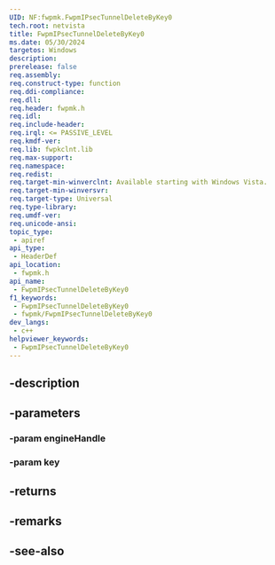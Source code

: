 ```yaml
---
UID: NF:fwpmk.FwpmIPsecTunnelDeleteByKey0
tech.root: netvista
title: FwpmIPsecTunnelDeleteByKey0
ms.date: 05/30/2024
targetos: Windows
description: 
prerelease: false
req.assembly: 
req.construct-type: function
req.ddi-compliance: 
req.dll: 
req.header: fwpmk.h
req.idl: 
req.include-header: 
req.irql: <= PASSIVE_LEVEL
req.kmdf-ver: 
req.lib: fwpkclnt.lib
req.max-support: 
req.namespace: 
req.redist: 
req.target-min-winverclnt: Available starting with Windows Vista.
req.target-min-winversvr: 
req.target-type: Universal
req.type-library: 
req.umdf-ver: 
req.unicode-ansi: 
topic_type:
 - apiref
api_type:
 - HeaderDef
api_location:
 - fwpmk.h
api_name:
 - FwpmIPsecTunnelDeleteByKey0
f1_keywords:
 - FwpmIPsecTunnelDeleteByKey0
 - fwpmk/FwpmIPsecTunnelDeleteByKey0
dev_langs:
 - c++
helpviewer_keywords:
 - FwpmIPsecTunnelDeleteByKey0
---
```


## -description

## -parameters

### -param engineHandle

### -param key

## -returns

## -remarks

## -see-also

